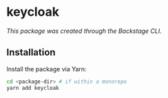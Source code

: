 # keycloak

_This package was created through the Backstage CLI_.

## Installation

Install the package via Yarn:

```sh
cd <package-dir> # if within a monorepo
yarn add keycloak
```
